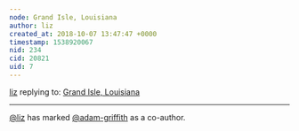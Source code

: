 ```yaml
---
node: Grand Isle, Louisiana
author: liz
created_at: 2018-10-07 13:47:47 +0000
timestamp: 1538920067
nid: 234
cid: 20821
uid: 7
---
```




[liz](../profile/liz) replying to: [Grand Isle, Louisiana](../notes/gonzoearth/5-13-2011/grand-isle-louisiana)

----
 [@liz](/profile/liz) has marked [@adam-griffith](/profile/adam-griffith) as a co-author. 